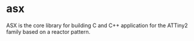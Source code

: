 # asx
ASX is the core library for building C and C++ application for the ATTiny2 family based on a reactor pattern.
